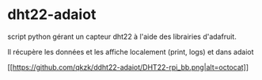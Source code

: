 # dht22-adaiot

script python gérant un capteur dht22 à l'aide des librairies d'adafruit.

Il récupère les données et les affiche localement (print, logs) et dans adaiot

[[https://github.com/qkzk/ddht22-adaiot/DHT22-rpi_bb.png|alt=octocat]]

